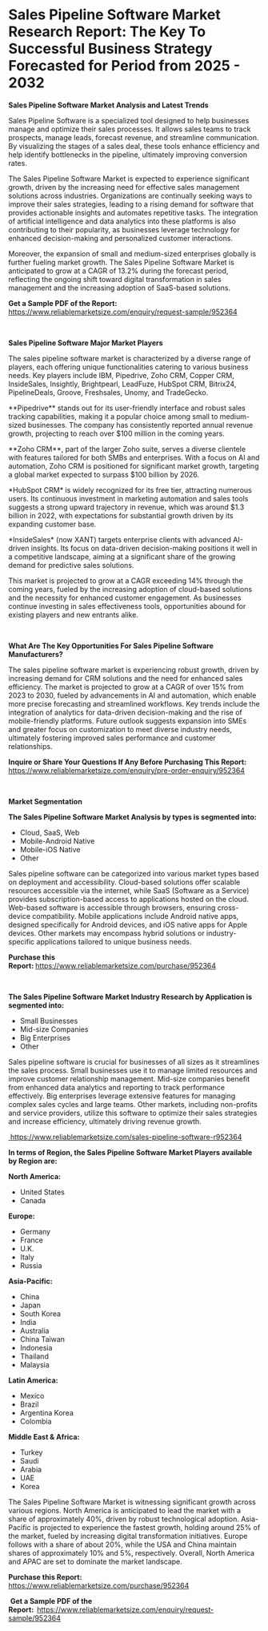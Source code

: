 <p><h1>Sales Pipeline Software Market Research Report: The Key To Successful Business Strategy Forecasted for Period from 2025 - 2032</h1></p><p><strong>Sales Pipeline Software Market Analysis and Latest Trends</strong></p>
<p><p>Sales Pipeline Software is a specialized tool designed to help businesses manage and optimize their sales processes. It allows sales teams to track prospects, manage leads, forecast revenue, and streamline communication. By visualizing the stages of a sales deal, these tools enhance efficiency and help identify bottlenecks in the pipeline, ultimately improving conversion rates. </p><p>The Sales Pipeline Software Market is expected to experience significant growth, driven by the increasing need for effective sales management solutions across industries. Organizations are continually seeking ways to improve their sales strategies, leading to a rising demand for software that provides actionable insights and automates repetitive tasks. The integration of artificial intelligence and data analytics into these platforms is also contributing to their popularity, as businesses leverage technology for enhanced decision-making and personalized customer interactions.</p><p>Moreover, the expansion of small and medium-sized enterprises globally is further fueling market growth. The Sales Pipeline Software Market is anticipated to grow at a CAGR of 13.2% during the forecast period, reflecting the ongoing shift toward digital transformation in sales management and the increasing adoption of SaaS-based solutions.</p></p>
<p><strong>Get a Sample PDF of the Report:&nbsp;</strong> <a href="https://www.reliablemarketsize.com/enquiry/request-sample/952364?utm_campaign=2034&utm_medium=2&utm_source=Github&utm_content=ia&utm_term=17042025&utm_id=sales-pipeline-software">https://www.reliablemarketsize.com/enquiry/request-sample/952364</a></p>
<p>&nbsp;</p>
<p><strong>Sales Pipeline Software Major Market Players</strong></p>
<p><p>The sales pipeline software market is characterized by a diverse range of players, each offering unique functionalities catering to various business needs. Key players include IBM, Pipedrive, Zoho CRM, Copper CRM, InsideSales, Insightly, Brightpearl, LeadFuze, HubSpot CRM, Bitrix24, PipelineDeals, Groove, Freshsales, Unomy, and TradeGecko.</p><p>**Pipedrive** stands out for its user-friendly interface and robust sales tracking capabilities, making it a popular choice among small to medium-sized businesses. The company has consistently reported annual revenue growth, projecting to reach over $100 million in the coming years.</p><p>**Zoho CRM**, part of the larger Zoho suite, serves a diverse clientele with features tailored for both SMBs and enterprises. With a focus on AI and automation, Zoho CRM is positioned for significant market growth, targeting a global market expected to surpass $100 billion by 2026.</p><p>*HubSpot CRM* is widely recognized for its free tier, attracting numerous users. Its continuous investment in marketing automation and sales tools suggests a strong upward trajectory in revenue, which was around $1.3 billion in 2022, with expectations for substantial growth driven by its expanding customer base.</p><p>*InsideSales* (now XANT) targets enterprise clients with advanced AI-driven insights. Its focus on data-driven decision-making positions it well in a competitive landscape, aiming at a significant share of the growing demand for predictive sales solutions.</p><p>This market is projected to grow at a CAGR exceeding 14% through the coming years, fueled by the increasing adoption of cloud-based solutions and the necessity for enhanced customer engagement. As businesses continue investing in sales effectiveness tools, opportunities abound for existing players and new entrants alike.</p></p>
<p>&nbsp;</p>
<p><strong>What Are The Key Opportunities For Sales Pipeline Software Manufacturers?</strong></p>
<p><p>The sales pipeline software market is experiencing robust growth, driven by increasing demand for CRM solutions and the need for enhanced sales efficiency. The market is projected to grow at a CAGR of over 15% from 2023 to 2030, fueled by advancements in AI and automation, which enable more precise forecasting and streamlined workflows. Key trends include the integration of analytics for data-driven decision-making and the rise of mobile-friendly platforms. Future outlook suggests expansion into SMEs and greater focus on customization to meet diverse industry needs, ultimately fostering improved sales performance and customer relationships.</p></p>
<p><strong>Inquire or Share Your Questions If Any Before Purchasing This Report:</strong> <a href="https://www.reliablemarketsize.com/enquiry/pre-order-enquiry/952364?utm_campaign=2034&utm_medium=2&utm_source=Github&utm_content=ia&utm_term=17042025&utm_id=sales-pipeline-software">https://www.reliablemarketsize.com/enquiry/pre-order-enquiry/952364</a></p>
<p>&nbsp;</p>
<p><strong>Market Segmentation</strong></p>
<p><strong>The Sales Pipeline Software Market Analysis by types is segmented into:</strong></p>
<p><ul><li>Cloud, SaaS, Web</li><li>Mobile-Android Native</li><li>Mobile-iOS Native</li><li>Other</li></ul></p>
<p><p>Sales pipeline software can be categorized into various market types based on deployment and accessibility. Cloud-based solutions offer scalable resources accessible via the internet, while SaaS (Software as a Service) provides subscription-based access to applications hosted on the cloud. Web-based software is accessible through browsers, ensuring cross-device compatibility. Mobile applications include Android native apps, designed specifically for Android devices, and iOS native apps for Apple devices. Other markets may encompass hybrid solutions or industry-specific applications tailored to unique business needs.</p></p>
<p><strong>Purchase this Report:&nbsp;</strong><a href="https://www.reliablemarketsize.com/purchase/952364?utm_campaign=2034&utm_medium=2&utm_source=Github&utm_content=ia&utm_term=17042025&utm_id=sales-pipeline-software">https://www.reliablemarketsize.com/purchase/952364</a></p>
<p>&nbsp;</p>
<p><strong>The Sales Pipeline Software Market Industry Research by Application is segmented into:</strong></p>
<p><ul><li>Small Businesses</li><li>Mid-size Companies</li><li>Big Enterprises</li><li>Other</li></ul></p>
<p><p>Sales pipeline software is crucial for businesses of all sizes as it streamlines the sales process. Small businesses use it to manage limited resources and improve customer relationship management. Mid-size companies benefit from enhanced data analytics and reporting to track performance effectively. Big enterprises leverage extensive features for managing complex sales cycles and large teams. Other markets, including non-profits and service providers, utilize this software to optimize their sales strategies and increase efficiency, ultimately driving revenue growth.</p></p>
<p><a href="https://www.reliablemarketsize.com/sales-pipeline-software-r952364?utm_campaign=2034&utm_medium=2&utm_source=Github&utm_content=ia&utm_term=17042025&utm_id=sales-pipeline-software">&nbsp;https://www.reliablemarketsize.com/sales-pipeline-software-r952364</a></p>
<p><strong>In terms of Region, the Sales Pipeline Software Market Players available by Region are:</strong></p>
<p>
    <p> <strong> North America: </strong>
        <ul>
            <li>United States</li>
            <li>Canada</li>
        </ul>
        </p> 
    <p> <strong> Europe: </strong>
        <ul>
            <li>Germany</li>
            <li>France</li>
            <li>U.K.</li>
            <li>Italy</li>
            <li>Russia</li>
        </ul>
        </p> 
    <p> <strong> Asia-Pacific: </strong>
        <ul>
            <li>China</li>
            <li>Japan</li>
            <li>South Korea</li>
            <li>India</li>
            <li>Australia</li>
            <li>China Taiwan</li>
            <li>Indonesia</li>
            <li>Thailand</li>
            <li>Malaysia</li>
        </ul>
        </p> 
    <p> <strong> Latin America: </strong>
        <ul>
            <li>Mexico</li>
            <li>Brazil</li>
            <li>Argentina Korea</li>
            <li>Colombia</li>
        </ul>
        </p> 
    <p> <strong> Middle East & Africa: </strong>
        <ul>
            <li>Turkey</li>
            <li>Saudi</li>
            <li>Arabia</li>
            <li>UAE</li>
            <li>Korea</li>
        </ul>
    </p>
    </p>
<p><p>The Sales Pipeline Software Market is witnessing significant growth across various regions. North America is anticipated to lead the market with a share of approximately 40%, driven by robust technological adoption. Asia-Pacific is projected to experience the fastest growth, holding around 25% of the market, fueled by increasing digital transformation initiatives. Europe follows with a share of about 20%, while the USA and China maintain shares of approximately 10% and 5%, respectively. Overall, North America and APAC are set to dominate the market landscape.</p></p>
<p><strong>Purchase this Report: </strong><a href="https://www.reliablemarketsize.com/purchase/952364?utm_campaign=2034&utm_medium=2&utm_source=Github&utm_content=ia&utm_term=17042025&utm_id=sales-pipeline-software">https://www.reliablemarketsize.com/purchase/952364</a></p>
<p>&nbsp;<strong>Get a Sample PDF of the Report:&nbsp;&nbsp;</strong><a href="https://www.reliablemarketsize.com/enquiry/request-sample/952364?utm_campaign=2034&utm_medium=2&utm_source=Github&utm_content=ia&utm_term=17042025&utm_id=sales-pipeline-software">https://www.reliablemarketsize.com/enquiry/request-sample/952364</a></p>
<p><strong></strong></p>
<p><p></p><p></p><p></p></p>